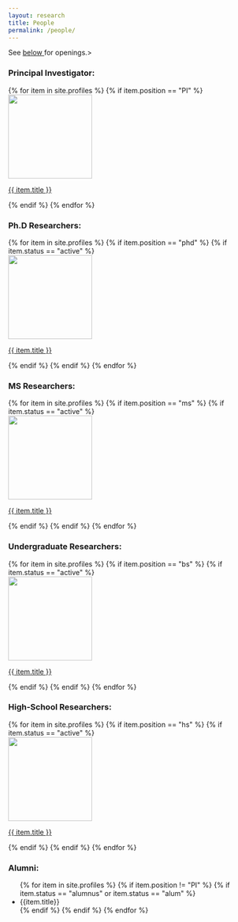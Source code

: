 ```yaml
---
layout: research
title: People
permalink: /people/
---
```

See  <a href="{{site.baseurl | prepend:site.url}}/people/#labopenings"> below </a> for openings.> 


<h3>Principal Investigator:</h3>
<div class = "flex-container">
{% for item in site.profiles %}
{% if item.position == "PI" %}
  <div class = "thumby"><a href="{{ item.url | prepend:site.baseurl | prepend:site.url}}"><img src = "{{site.url}}/{{site.baseurl}}/assets/img/{{ item.thumb}}" width = "170px" height = "170px"><p>{{ item.title }}</p></a> </div>
  {% endif %}
{% endfor %}
</div>


<h3>Ph.D Researchers:</h3>
<div class = "flex-container">
{% for item in site.profiles %}
{% if item.position == "phd" %}
  {% if item.status == "active" %}
  <div class = "thumby"><a href="{{ item.url | prepend:site.baseurl | prepend:site.url}}"><img src = "{{site.url}}/{{site.baseurl}}/assets/img/{{ item.thumb}}" width = "170px" height = "170px"><p>{{ item.title }}</p></a> </div>
  {% endif %}
{% endif %}  
{% endfor %}
</div>

<h3>MS Researchers:</h3>
<div class = "flex-container">
{% for item in site.profiles %}
{% if item.position == "ms" %}
  {% if item.status == "active" %}
  <div class = "thumby"><a href="{{ item.url | prepend:site.baseurl | prepend:site.url}}"><img src = "{{site.url}}/{{site.baseurl}}/assets/img/{{ item.thumb}}" width = "170px" height = "170px"><p>{{ item.title }}</p></a> </div>
  {% endif %}
{% endif %}  
{% endfor %}
</div>

<h3>Undergraduate Researchers:</h3>
<div class = "flex-container">
{% for item in site.profiles %}
{% if item.position == "bs" %}
  {% if item.status == "active" %}
  <div class = "thumby"><a href="{{ item.url | prepend:site.baseurl | prepend:site.url}}"><img src = "{{site.url}}/{{site.baseurl}}/assets/img/{{ item.thumb}}" width = "170px" height = "170px"><p>{{ item.title }}</p></a> </div>
  {% endif %}
{% endif %}  
{% endfor %}
</div>

<h3>High-School Researchers:</h3>
<div class = "flex-container">
{% for item in site.profiles %}
{% if item.position == "hs" %}
  {% if item.status == "active" %}
  <div class = "thumby"><a href="{{ item.url | prepend:site.baseurl | prepend:site.url}}"><img src = "{{site.url}}/{{site.baseurl}}/assets/img/{{ item.thumb}}" width = "170px" height = "170px"><p>{{ item.title }}</p></a> </div>
  {% endif %}
{% endif %}  
{% endfor %}
</div>

<h3>Alumni:</h3>
<div class = "flex-container">
<ul>
{% for item in site.profiles %}
{% if item.position != "PI" %}
  {% if item.status == "alumnus" or item.status == "alum" %}
  <!--div class = "thumby"><a href="{{ item.url | prepend:site.baseurl | prepend:site.url}}"><img src = "{{ item.thumb}}" width = "170px" height = "170px"><p>{{ item.title }}</p></a> </div-->
  <div><li> {{item.title}} </li> </div>
  {% endif %}
{% endif %}  
{% endfor %}
</ul>
</div>


<!-- <div id="labopenings"> -->
<!-- <h3> Research Opportunities </h3> -->
<!-- The lab is looking for a research assistant to work on computational control for contact-rich manipulation. The project will implement motion planning algorithms for finding multi-contact paths in the configuration space of a robot-object system, and computational control algorithms based on optimization to find stabilizing controllers for those paths. The project will need strong coding skills and comfort with mathematical optimization. --> 

<!-- Ideal candidates have experience implementing convex optimization problems in code and motion planning algorithms like RRT*. They will also know how to avoid implementing algorithms inefficiently. -->

<!-- To apply for this opening, send an <a href="mailto:hasan.poonawala@uky.edu"> email </a> to Hasan Poonawala with -->
<!-- <ul> -->
<!-- <li> a one-page resume, </li> -->
<!-- <li> up to two papers or technical reports primarily written by you, and </li> -->
<!-- <li> a transcript. </li> -->
<!-- </ul> -->
<!-- <p>
Preference will be given to candidates with strong records in research/coursework related to mathematics, optimization, control, or robotics. Individuals with significant theoretical or experimental experience are encouraged to apply.</p>
<p>
<h4>Funding opportunities:</h4>
The lab has support for Ph.D studies beginning Fall 2020, in the form of Research and Teaching Assistantships. Apply as above.</p> --->
<!-- </div> -->
